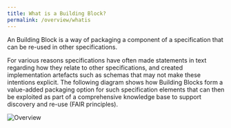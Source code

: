 ```yaml
---
title: What is a Building Block?
permalink: /overview/whatis
---
```

An Building Block is a way of packaging a component of a specification that can be re-used in other specifications.

For various reasons specifications have often made statements in text regarding how they relate to other specifications, and created implementation artefacts such as schemas that may not make these intentions explicit. The following diagram shows how Building Blocks form a value-added packaging option for such specification elements that can then be exploited as part of a comprehensive knowledge base to support discovery and re-use (FAIR principles).

![Overview](https://lucid.app/publicSegments/view/67c255c3-80ca-44f2-ab32-d5c34c17ffd8/image.png)